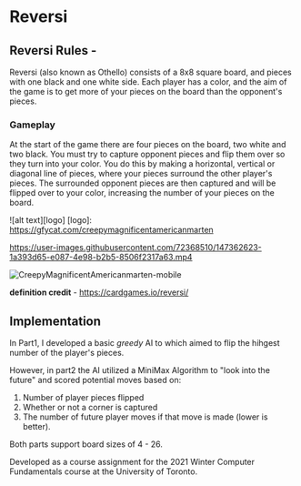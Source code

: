 # Reversi

## Reversi Rules - 
Reversi (also known as Othello) consists of a 8x8 square board, and pieces with one black and one white side. Each player has a color, and the aim of the game is to get more of your pieces on the board than the opponent's pieces.

### Gameplay
At the start of the game there are four pieces on the board, two white and two black. You must try to capture opponent pieces and flip them over so they turn into your color. You do this by making a horizontal, vertical or diagonal line of pieces, where your pieces surround the other player's pieces. The surrounded opponent pieces are then captured and will be flipped over to your color, increasing the number of your pieces on the board.

![alt text][logo]
[logo]: https://gfycat.com/creepymagnificentamericanmarten


https://user-images.githubusercontent.com/72368510/147362623-1a393d65-e087-4e98-b2b5-8506f2317a63.mp4


![CreepyMagnificentAmericanmarten-mobile](https://user-images.githubusercontent.com/72368510/147362611-fa591f46-68da-49d1-84a6-72ad3fd2b609.gif)

**definition credit** - https://cardgames.io/reversi/

## Implementation
In Part1, I developed a basic *greedy* AI to which aimed to flip the hihgest number of the player's pieces. 

However, in part2 the AI utilized a MiniMax Algorithm to "look into the future" and scored potential moves based on:
  1. Number of player pieces flipped
  2. Whether or not a corner is captured
  3. The number of future player moves if that move is made (lower is better).

Both parts support board sizes of 4 - 26.

Developed as a course assignment for the 2021 Winter Computer Fundamentals course at the University of Toronto.
